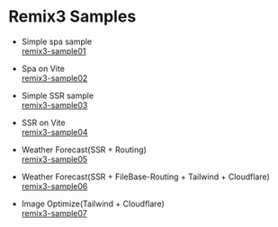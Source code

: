 # Remix3 Samples

- Simple spa sample  
  [remix3-sample01](./remix3-sample01)

- Spa on Vite  
  [remix3-sample02](./remix3-sample02)

- Simple SSR sample  
  [remix3-sample03](./remix3-sample03)

- SSR on Vite  
  [remix3-sample04](./remix3-sample04)

- Weather Forecast(SSR + Routing)  
  [remix3-sample05](./remix3-sample05)

- Weather Forecast(SSR + FileBase-Routing + Tailwind + Cloudflare)  
  [remix3-sample06](./remix3-sample06)

- Image Optimize(Tailwind + Cloudflare)  
  [remix3-sample07](./remix3-sample07)
